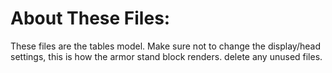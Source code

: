 # About These Files:
These files are the tables model. Make sure not to change the  display/head settings, this is how the armor stand block renders. delete any unused files.